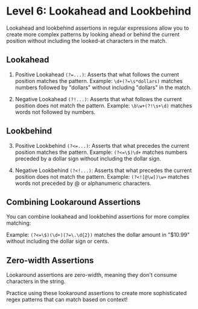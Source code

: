 # Level 6: Lookahead and Lookbehind

Lookahead and lookbehind assertions in regular expressions allow you to create more complex patterns by looking ahead or behind the current position without including the looked-at characters in the match.

## Lookahead

1. Positive Lookahead `(?=...)`: Asserts that what follows the current position matches the pattern.
   Example: `\d+(?=\s*dollars)` matches numbers followed by "dollars" without including "dollars" in the match.

2. Negative Lookahead `(?!...)`: Asserts that what follows the current position does not match the pattern.
   Example: `\b\w+(?!\s+\d)` matches words not followed by numbers.

## Lookbehind

3. Positive Lookbehind `(?<=...)`: Asserts that what precedes the current position matches the pattern.
   Example: `(?<=\$)\d+` matches numbers preceded by a dollar sign without including the dollar sign.

4. Negative Lookbehind `(?<!...)`: Asserts that what precedes the current position does not match the pattern.
   Example: `(?<![@\w])\w+` matches words not preceded by @ or alphanumeric characters.

## Combining Lookaround Assertions

You can combine lookahead and lookbehind assertions for more complex matching:

Example: `(?<=\$)(\d+)(?=\.\d{2})` matches the dollar amount in "$10.99" without including the dollar sign or cents.

## Zero-width Assertions

Lookaround assertions are zero-width, meaning they don't consume characters in the string.

Practice using these lookaround assertions to create more sophisticated regex patterns that can match based on context!